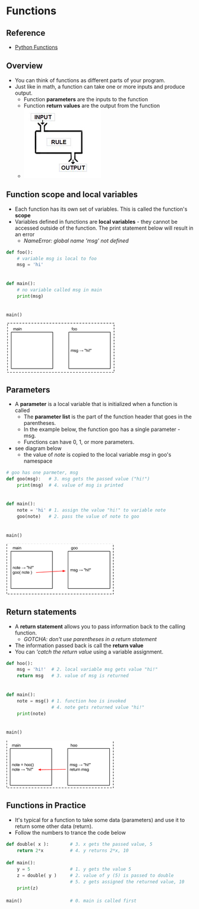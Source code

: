 # Functions

## Reference

- [Python Functions](http://www.tutorialspoint.com/python/python_functions.htm)

## Overview

- You can think of functions as different parts of your program.
- Just like in math, a function can take one or more inputs and produce output.
    - Function **parameters** are the inputs to the function
    - Function **return values** are the output from the function
    - ![](graphics/in-out.png)

## Function scope and local variables
 - Each function has its own set of variables. This is called the function's **scope**
 - Variables defined in functions are **local variables** - they cannot be accessed outside of the function. The print statement below will result in an error
    - *NameError: global name 'msg' not defined*

```python
def foo():
    # variable msg is local to foo
    msg = 'hi'


def main():
    # no variable called msg in main
    print(msg)


main()
```
![](graphics/scope.png)

## Parameters

- A **parameter** is a local variable that is initialized when a function is called
    - The **parameter list** is the part of the function header that goes in the parentheses.
    - In the example below, the function goo has a single parameter - msg.
    - Functions can have 0, 1, or more parameters.
- see diagram below
    - the value of *note* is copied to the local variable *msg* in goo's namespace

```python
# goo has one parmeter, msg
def goo(msg):   # 3. msg gets the passed value ("hi!")
    print(msg)  # 4. value of msg is printed


def main():
    note = 'hi' # 1. assign the value "hi!" to variable note
    goo(note)   # 2. pass the value of note to goo


main()
```
![](graphics/params.png)

## Return statements

- A **return statement** allows you to pass information back to the calling function.
    - *GOTCHA: don't use parentheses in a return statement*
- The information passed back is call the **return value**
- You can *'catch the return value* using a variable assignment.

```python
def hoo():
    msg = 'hi!'  # 2. local variable msg gets value "hi!"
    return msg   # 3. value of msg is returned


def main():
    note = msg() # 1. function hoo is invoked 
                 # 4. note gets returned value "hi!"
    print(note)


main()
```
![](graphics/return.png)

## Functions in Practice

- It's typical for a function to take some data (parameters) and use it to return some other data (return).
- Follow the numbers to trance the code below

```python
def double( x ):        # 3. x gets the passed value, 5
    return 2*x          # 4. y returns 2*x, 10
    
def main():
    y = 5               # 1. y gets the value 5
    z = double( y )     # 2. value of y (5) is passed to double
                        # 5. z gets assigned the returned value, 10
    print(z)
    
main()                  # 0. main is called first
```